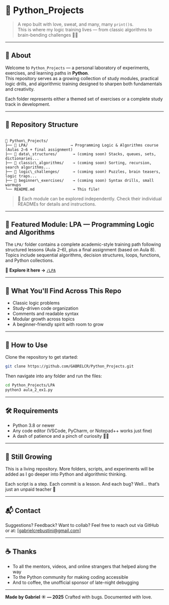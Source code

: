 # 🐍 Python_Projects

> A repo built with love, sweat, and many, many `print()`s.  
> This is where my logic training lives — from classic algorithms to brain-bending challenges 🧠✨

---

## 📌 About

Welcome to `Python_Projects` — a personal laboratory of experiments, exercises, and learning paths in **Python**.  
This repository serves as a growing collection of study modules, practical logic drills, and algorithmic training designed to sharpen both fundamentals and creativity.

Each folder represents either a themed set of exercises or a complete study track in development.

---

## 📂 Repository Structure

```

📁 Python\_Projects/
├── 📁 LPA/                   → Programming Logic & Algorithms course (Aulas 2–6 + final assignment)
├── 📁 data\_structures/       → (coming soon) Stacks, queues, sets, dictionaries...
├── 📁 classic\_algorithms/    → (coming soon) Sorting, recursion, search algorithms...
├── 📁 logic\_challenges/      → (coming soon) Puzzles, brain teasers, logic traps...
├── 📁 beginner\_exercises/    → (coming soon) Syntax drills, small warmups
└── README.md                 → This file!

````

> 📎 Each module can be explored independently. Check their individual READMEs for details and instructions.

---

## 📘 Featured Module: LPA — Programming Logic and Algorithms

The `LPA/` folder contains a complete academic-style training path following structured lessons (Aula 2–6), plus a final assignment (based on Aula 8).  
Topics include sequential algorithms, decision structures, loops, functions, and Python collections.

🔎 **Explore it here →** [`/LPA`](./LPA)

---

## 🧠 What You'll Find Across This Repo

- Classic logic problems  
- Study-driven code organization  
- Comments and readable syntax  
- Modular growth across topics  
- A beginner-friendly spirit with room to grow

---

## 🚀 How to Use

Clone the repository to get started:

```bash
git clone https://github.com/GABRELCR/Python_Projects.git
````

Then navigate into any folder and run the files:

```bash
cd Python_Projects/LPA
python3 aula_2_ex1.py
```

---

## 🛠 Requirements

* Python 3.8 or newer
* Any code editor (VSCode, PyCharm, or Notepad++ works just fine)
* A dash of patience and a pinch of curiosity 🧂✨

---

## 🌱 Still Growing

This is a living repository. More folders, scripts, and experiments will be added as I go deeper into Python and algorithmic thinking.

Each script is a step. Each commit is a lesson.
And each bug? Well… that’s just an unpaid teacher 🐞

---

## 📬 Contact

Suggestions? Feedback? Want to collab?
Feel free to reach out via GitHub or at: \[[gabrielcrebustini@gmail.com](mailto:gabrielcrebustini@gmail.com)]

---

## ☕ Thanks

* To all the mentors, videos, and online strangers that helped along the way
* To the Python community for making coding accessible
* And to coffee, the unofficial sponsor of late-night debugging

---

**Made by Gabriel ☀️ — 2025**
Crafted with bugs. Documented with love.
